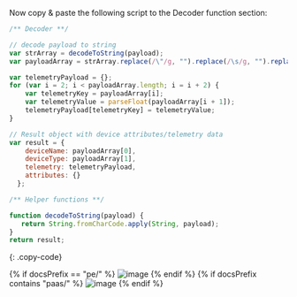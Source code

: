 Now copy & paste the following script to the Decoder function section:

```javascript
/** Decoder **/

// decode payload to string
var strArray = decodeToString(payload);
var payloadArray = strArray.replace(/\"/g, "").replace(/\s/g, "").replace(/\\n/g, "").split(',');

var telemetryPayload = {};
for (var i = 2; i < payloadArray.length; i = i + 2) {
    var telemetryKey = payloadArray[i];
    var telemetryValue = parseFloat(payloadArray[i + 1]);
    telemetryPayload[telemetryKey] = telemetryValue;
}

// Result object with device attributes/telemetry data
var result = {
    deviceName: payloadArray[0],
    deviceType: payloadArray[1],
    telemetry: telemetryPayload,
    attributes: {}
  };

/** Helper functions **/

function decodeToString(payload) {
   return String.fromCharCode.apply(String, payload);
}
return result;

``` 
{: .copy-code}

{% if docsPrefix == "pe/" %}
![image](https://img.thingsboard.io/user-guide/integrations/coap/coap-uplink-converter-text-java-pe.png)
{% endif %}
{% if docsPrefix contains "paas/" %}
![image](https://img.thingsboard.io/user-guide/integrations/coap/coap-uplink-converter-text-java-paas.png)
{% endif %}